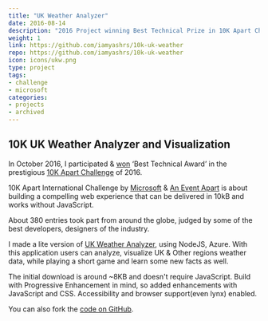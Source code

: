 ```yaml
---
title: "UK Weather Analyzer"
date: 2016-08-14
description: "2016 Project winning Best Technical Prize in 10K Apart Challenge by Microsoft."
weight: 1
link: https://github.com/iamyashrs/10k-uk-weather
repo: https://github.com/iamyashrs/10k-uk-weather
icon: icons/ukw.png
type: project
tags:
- challenge
- microsoft
categories:
- projects
- archived
---
```


## 10K UK Weather Analyzer and Visualization

In October 2016, I participated & [won](https://blogs.windows.com/msedgedev/2016/11/04/announcing-the-winners-of-the-2016-10k-apart-contest) ‘Best Technical Award’ in the prestigious [10K Apart Challenge](https://a-k-apart.com/) of 2016. 

10K Apart International Challenge by [Microsoft](http://microsoft.com/) & [An Event Apart](https://aneventapart.com/) is about building a compelling web experience that can be delivered in 10kB and works without JavaScript. 

About 380 entries took part from around the globe, judged by some of the best developers, designers of the industry.

I made a lite version of [UK Weather Analyzer](https://uk-weather-analyzer.appspot.com/), using NodeJS, Azure. With this application users can analyze, visualize UK & Other regions weather data, while playing a short game and learn some new facts as well. 

The initial download is around ~8KB and doesn't require JavaScript. Build with Progressive Enhancement in mind, so added enhancements with JavaScript and CSS. Accessibility and browser support(even lynx) enabled. 

You can also fork the [code on GitHub](https://github.com/iamyashrs/10k-uk-weather).
